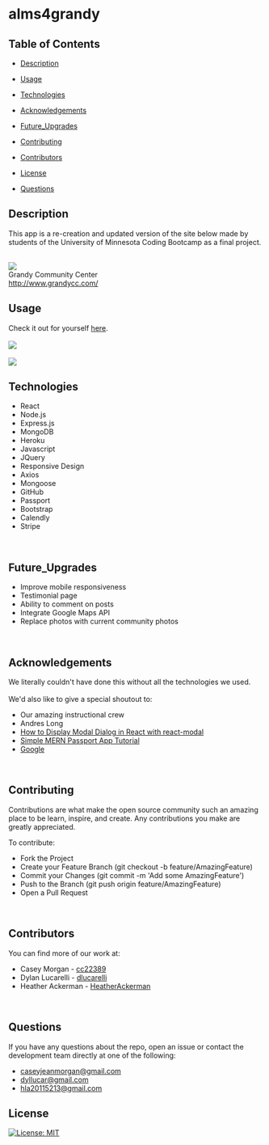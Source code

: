 # alms4grandy

## Table of Contents

* [Description](#Description)

* [Usage](#usage)

* [Technologies](#Technologies)

* [Acknowledgements](#Acknowledgements)

* [Future_Upgrades](#Future_Upgrades)

* [Contributing](#Contributing)

* [Contributors](#Contributors)

* [License](#License)

* [Questions](#questions)


## Description

This app is a re-creation and updated version of the site below made by students of the University of Minnesota Coding Bootcamp as a final project. 
<br><br>

<img src="https://media.giphy.com/media/HNsWvsSiCY7kxeIil5/giphy.gif"/><br>
Grandy Community Center<br>
http://www.grandycc.com/



## Usage
 Check it out for yourself <a href="https://alms4grandy.herokuapp.com/" target="blank">here</a>.
<br><br>
<img src="https://media.giphy.com/media/mRQH6CD6XoiXPj3ua9/giphy.gif"/>
 <br><br>
 <img src="https://media.giphy.com/media/UyS7OO1papsEcCZTNr/giphy.gif"/>
 <br>


## Technologies
  <ul>
  <li>React</li>
  <li>Node.js</li>
  <li>Express.js</li>
  <li>MongoDB</li>
  <li>Heroku</li>
  <li>Javascript</li>
  <li>JQuery</li>
  <li>Responsive Design</li>
  <li>Axios</li>
  <li>Mongoose</li>
  <li>GitHub</li>
  <li>Passport</li>
  <li>Bootstrap</li>
  <li>Calendly</li>
  <li>Stripe</li>
</ul>
<br>


## Future_Upgrades
  <ul>
 <li>Improve mobile responsiveness</li>
 <li>Testimonial page</li>
 <li>Ability to comment on posts</li>
 <li>Integrate Google Maps API</li>
 <li>Replace photos with current community photos</li>
 </ul>
<br>


 ## Acknowledgements
 We literally couldn't have done this without all the technologies we used.<br><br> We'd also like to give a special shoutout to:
 <ul>
<li>Our amazing instructional crew</li>
<li>Andres Long</li>
<li><a href="https://www.newline.co/@dmitryrogozhny/how-to-display-modal-dialog-in-react-with-react-modal--dbf46cda/" target="blank">How to Display Modal Dialog in React with react-modal</a></li>
<li><a href="https://medium.com/@brendt_bly/simple-mern-passport-app-tutorial-4aec2105e367" target="blank">Simple MERN Passport App Tutorial</a></li>
<li><a href="https://google.com" target="blank">Google</a></li> 
</ul>
 <br>


## Contributing
Contributions are what make the open source community such an amazing place to be learn, inspire, and create. Any contributions you make are greatly appreciated.

To contribute:<br>
<ul>
<li>Fork the Project</li>
<li>Create your Feature Branch (git checkout -b feature/AmazingFeature)</li>
<li>Commit your Changes (git commit -m 'Add some AmazingFeature')</li>
<li>Push to the Branch (git push origin feature/AmazingFeature)</li>
<li>Open a Pull Request</li>
</ul>
<br>

## Contributors
You can find more of our work at:
* Casey Morgan - [cc22389](https://github.com/cc22389/)
* Dylan Lucarelli - [dlucarelli](https://github.com/dlucarelli)
* Heather Ackerman - [HeatherAckerman](http://github.com/HeatherAckerman)
<br>

## Questions

If you have any questions about the repo, open an issue or contact the development team directly at one of the following:
* caseyjeanmorgan@gmail.com
* dyllucar@gmail.com
* hla20115213@gmail.com
  <br>

## License
[![License: MIT](https://img.shields.io/badge/License-MIT-yellow.svg)](https://opensource.org/licenses/MIT)




